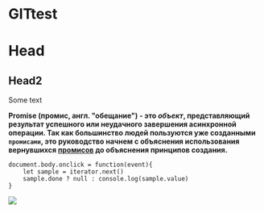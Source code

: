# GITtest
# Head
## Head2

Some text

**Promise (промис, англ. "обещание") - это _объект_, представляющий результат успешного или неудачного завершения асинхронной операции. Так как большинство людей пользуются уже созданными `промисами`, это руководство начнем с объяснения использования вернувшихся [промисов](http://www.benmvp.com/static/pinky-promise-963f83998f5189be74b2194d7ccaeabf-48245.jpg) до объяснения принципов создания.**

```
document.body.onclick = function(event){
	let sample = iterator.next()
	sample.done ? null : console.log(sample.value)
}
```
![](https://ichef.bbci.co.uk/news/976/media/images/83351000/jpg/_83351965_explorer273lincolnshirewoldssouthpicturebynicholassilkstone.jpg)
